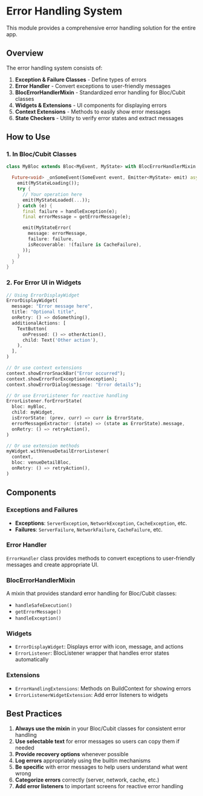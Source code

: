 # Error Handling System

This module provides a comprehensive error handling solution for the entire app.

## Overview

The error handling system consists of:

1. **Exception & Failure Classes** - Define types of errors
2. **Error Handler** - Convert exceptions to user-friendly messages
3. **BlocErrorHandlerMixin** - Standardized error handling for Bloc/Cubit classes
4. **Widgets & Extensions** - UI components for displaying errors
5. **Context Extensions** - Methods to easily show error messages
6. **State Checkers** - Utility to verify error states and extract messages

## How to Use

### 1. In Bloc/Cubit Classes

```dart
class MyBloc extends Bloc<MyEvent, MyState> with BlocErrorHandlerMixin {

  Future<void> _onSomeEvent(SomeEvent event, Emitter<MyState> emit) async {
    emit(MyStateLoading());
    try {
      // Your operation here
      emit(MyStateLoaded(...));
    } catch (e) {
      final failure = handleException(e);
      final errorMessage = getErrorMessage(e);

      emit(MyStateError(
        message: errorMessage,
        failure: failure,
        isRecoverable: !(failure is CacheFailure),
      ));
    }
  }
}
```

### 2. For Error UI in Widgets

```dart
// Using ErrorDisplayWidget
ErrorDisplayWidget(
  message: "Error message here",
  title: "Optional title",
  onRetry: () => doSomething(),
  additionalActions: [
    TextButton(
      onPressed: () => otherAction(),
      child: Text('Other action'),
    ),
  ],
)

// Or use context extensions
context.showErrorSnackBar("Error occurred");
context.showErrorForException(exception);
context.showErrorDialog(message: "Error details");

// Or use ErrorListener for reactive handling
ErrorListener.forErrorState(
  bloc: myBloc,
  child: myWidget,
  isErrorState: (prev, curr) => curr is ErrorState,
  errorMessageExtractor: (state) => (state as ErrorState).message,
  onRetry: () => retryAction(),
)

// Or use extension methods
myWidget.withVenueDetailErrorListener(
  context,
  bloc: venueDetailBloc,
  onRetry: () => retryAction(),
)
```

## Components

### Exceptions and Failures

- **Exceptions**: `ServerException`, `NetworkException`, `CacheException`, etc.
- **Failures**: `ServerFailure`, `NetworkFailure`, `CacheFailure`, etc.

### Error Handler

`ErrorHandler` class provides methods to convert exceptions to user-friendly messages and create appropriate UI.

### BlocErrorHandlerMixin

A mixin that provides standard error handling for Bloc/Cubit classes:
- `handleSafeExecution()`
- `getErrorMessage()`
- `handleException()`

### Widgets

- `ErrorDisplayWidget`: Displays error with icon, message, and actions
- `ErrorListener`: BlocListener wrapper that handles error states automatically

### Extensions

- `ErrorHandlingExtensions`: Methods on BuildContext for showing errors
- `ErrorListenerWidgetExtension`: Add error listeners to widgets

## Best Practices

1. **Always use the mixin** in your Bloc/Cubit classes for consistent error handling
2. **Use selectable text** for error messages so users can copy them if needed
3. **Provide recovery options** whenever possible
4. **Log errors** appropriately using the builtin mechanisms
5. **Be specific** with error messages to help users understand what went wrong
6. **Categorize errors** correctly (server, network, cache, etc.)
7. **Add error listeners** to important screens for reactive error handling
